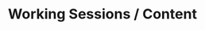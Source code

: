 ---
layout   : blocks/page-component
component: editors/working-sessions/content.html
title    : Working Sessions / Content
---